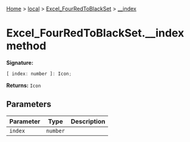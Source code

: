 [Home](./index) &gt; [local](local.md) &gt; [Excel\_FourRedToBlackSet](local.excel_fourredtoblackset.md) &gt; [\_\_index](local.excel_fourredtoblackset.__index.md)

# Excel\_FourRedToBlackSet.\_\_index method


**Signature:**
```javascript
[ index: number ]: Icon;
```
**Returns:** `Icon`

## Parameters

|  Parameter | Type | Description |
|  --- | --- | --- |
|  `index` | `number` |  |

